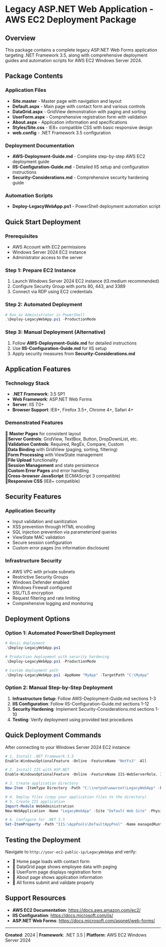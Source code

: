 # Legacy ASP.NET Web Application - AWS EC2 Deployment Package

## Overview
This package contains a complete legacy ASP.NET Web Forms application targeting .NET Framework 3.5, along with comprehensive deployment guides and automation scripts for AWS EC2 Windows Server 2024.

## Package Contents

### Application Files
- **Site.master** - Master page with navigation and layout
- **Default.aspx** - Main page with contact form and various controls
- **DataGrid.aspx** - GridView demonstration with paging and sorting
- **UserForm.aspx** - Comprehensive registration form with validation
- **About.aspx** - Application information and specifications
- **Styles/Site.css** - IE8+ compatible CSS with basic responsive design
- **web.config** - .NET Framework 3.5 configuration

### Deployment Documentation
- **AWS-Deployment-Guide.md** - Complete step-by-step AWS EC2 deployment guide
- **IIS-Configuration-Guide.md** - Detailed IIS setup and configuration instructions
- **Security-Considerations.md** - Comprehensive security hardening guide

### Automation Scripts
- **Deploy-LegacyWebApp.ps1** - PowerShell deployment automation script

## Quick Start Deployment

### Prerequisites
- AWS Account with EC2 permissions
- Windows Server 2024 EC2 instance
- Administrator access to the server

### Step 1: Prepare EC2 Instance
1. Launch Windows Server 2024 EC2 instance (t3.medium recommended)
2. Configure Security Group with ports 80, 443, and 3389
3. Connect via RDP using EC2 credentials

### Step 2: Automated Deployment
```powershell
# Run as Administrator in PowerShell
.\Deploy-LegacyWebApp.ps1 -ProductionMode
```

### Step 3: Manual Deployment (Alternative)
1. Follow **AWS-Deployment-Guide.md** for detailed instructions
2. Use **IIS-Configuration-Guide.md** for IIS setup
3. Apply security measures from **Security-Considerations.md**

## Application Features

### Technology Stack
- **.NET Framework**: 3.5 SP1
- **Web Framework**: ASP.NET Web Forms
- **Server**: IIS 7.0+
- **Browser Support**: IE8+, Firefox 3.5+, Chrome 4+, Safari 4+

### Demonstrated Features
 **Master Pages** for consistent layout  
 **Server Controls**: GridView, TextBox, Button, DropDownList, etc.  
 **Validation Controls**: Required, RegEx, Compare, Custom  
 **Data Binding** with GridView (paging, sorting, filtering)  
 **Form Processing** with ViewState management  
 **File Upload** functionality  
 **Session Management** and state persistence  
 **Custom Error Pages** and error handling  
 **Cross-browser JavaScript** (ECMAScript 3 compatible)  
 **Responsive CSS** (IE8+ compatible)  

## Security Features

### Application Security
- Input validation and sanitization
- XSS prevention through HTML encoding
- SQL injection prevention via parameterized queries
- ViewState MAC validation
- Secure session configuration
- Custom error pages (no information disclosure)

### Infrastructure Security
- AWS VPC with private subnets
- Restrictive Security Groups
- Windows Defender enabled
- Windows Firewall configured
- SSL/TLS encryption
- Request filtering and rate limiting
- Comprehensive logging and monitoring

## Deployment Options

### Option 1: Automated PowerShell Deployment
```powershell
# Basic deployment
.\Deploy-LegacyWebApp.ps1

# Production deployment with security hardening
.\Deploy-LegacyWebApp.ps1 -ProductionMode

# Custom deployment path
.\Deploy-LegacyWebApp.ps1 -AppName "MyApp" -TargetPath "C:\MyApp"
```

### Option 2: Manual Step-by-Step Deployment
1. **Infrastructure Setup**: Follow AWS-Deployment-Guide.md sections 1-3
2. **IIS Configuration**: Follow IIS-Configuration-Guide.md sections 1-12
3. **Security Hardening**: Implement Security-Considerations.md sections 1-10
4. **Testing**: Verify deployment using provided test procedures

## Quick Deployment Commands

After connecting to your Windows Server 2024 EC2 instance:

```powershell
# 1. Install .NET Framework 3.5
Enable-WindowsOptionalFeature -Online -FeatureName "NetFx3" -All

# 2. Install IIS with ASP.NET
Enable-WindowsOptionalFeature -Online -FeatureName IIS-WebServerRole, IIS-ASPNET, IIS-NetFxExtensibility

# 3. Create application directory
New-Item -ItemType Directory -Path "C:\inetpub\wwwroot\LegacyWebApp" -Force

# 4. Deploy files (copy your application files to the directory)
# 5. Create IIS application
Import-Module WebAdministration
New-WebApplication -Name "LegacyWebApp" -Site "Default Web Site" -PhysicalPath "C:\inetpub\wwwroot\LegacyWebApp"

# 6. Configure for .NET 3.5
Set-ItemProperty -Path "IIS:\AppPools\DefaultAppPool" -Name managedRuntimeVersion -Value "v2.0"
```

## Testing the Deployment

Navigate to `http://your-ec2-public-ip/LegacyWebApp` and verify:
-  Home page loads with contact form
-  DataGrid page shows employee data with paging
-  UserForm page displays registration form
-  About page shows application information
-  All forms submit and validate properly

## Support Resources

- **AWS EC2 Documentation**: https://docs.aws.amazon.com/ec2/
- **IIS Configuration**: https://docs.microsoft.com/iis/
- **ASP.NET Web Forms**: https://docs.microsoft.com/aspnet/web-forms/

---

**Created**: 2024 | **Framework**: .NET 3.5 | **Platform**: AWS EC2 Windows Server 2024